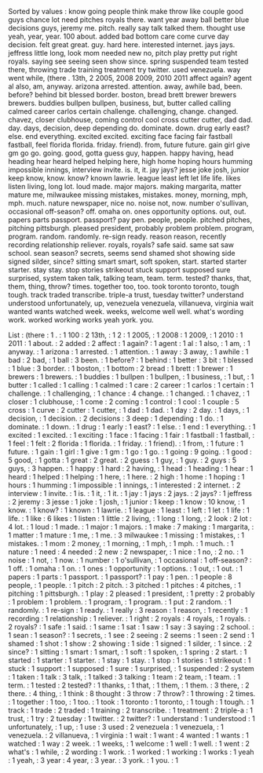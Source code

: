 Sorted by values :
know going people think make throw like couple good guys chance lot need pitches royals there. want year away ball better blue decisions guys, jeremy me. pitch. really say talk talked them. thought use yeah, year, year. 100 about. added bad bottom care come curve day decision. felt great great. guy. hard here. interested internet. jays jays. jeffress little long, look mom needed new no, pitch play pretty put right royals. saying see seeing seen show since. spring suspended team tested there, throwing trade training treatment try twitter. used venezuela. way went while, (there . 13th, 2 2005, 2008 2009, 2010 2011 affect again? agent al also, am, anyway. arizona arrested. attention. away, awhile bad, been. before? behind bit blessed border. boston, bread brett brewer brewers brewers. buddies bullpen bullpen, business, but, butter called calling calmed career carlos certain challenge. challenging, change. changed. chavez, closer clubhouse, coming control cool cross cutter cutter, dad dad. day. days, decision, deep depending do. dominate. down. drug early east? else. end everything. excited excited. exciting face facing fair fastball fastball, feel florida florida. friday. friend). from, future future. gain girl give gm go go. going. good, gotta guess guy, happen. happy having, head heading hear heard helped helping here, high home hoping hours humming impossible innings, interview invite. is. it, it. jay jays? jesse joke josh, junior keep know, know. know? known lawrie. league least left let life life. likes listen living, long lot. loud made. major majors. making margarita, matter mature me, milwaukee missing mistakes, mistakes. money, morning, mph, mph. much. nature newspaper, nice no. noise not, now. number o'sullivan, occasional off-season? off. omaha on. ones opportunity options. out, out. papers parts passport. passport? pay pen. people, people. pitched pitches, pitching pittsburgh. pleased president, probably problem problem. program, program. random. randomly. re-sign ready. reason reason, recently recording relationship reliever. royals, royals? safe said. same sat saw school. sean season? secrets, seems send shamed shot showing side signed silder, since? sitting smart smart, soft spoken, start. started starter starter. stay stay. stop stories strikeout stuck support supposed sure surprised, system taken talk, talking team, team. term. tested? thanks, that, them, thing, throw? times. together too, too. took toronto toronto, tough tough. track traded transcribe. triple-a trust, tuesday twitter? understand understood unfortunately, up, venezuela venezuela, villanueva, virginia wait wanted wants watched week. weeks, welcome well well. what's wording work. worked working works yeah york. you. 

List :
(there : 1
. : 1
100 : 2
13th, : 1
2 : 1
2005, : 1
2008 : 1
2009, : 1
2010 : 1
2011 : 1
about. : 2
added : 2
affect : 1
again? : 1
agent : 1
al : 1
also, : 1
am, : 1
anyway. : 1
arizona : 1
arrested. : 1
attention. : 1
away : 3
away, : 1
awhile : 1
bad : 2
bad, : 1
ball : 3
been. : 1
before? : 1
behind : 1
better : 3
bit : 1
blessed : 1
blue : 3
border. : 1
boston, : 1
bottom : 2
bread : 1
brett : 1
brewer : 1
brewers : 1
brewers. : 1
buddies : 1
bullpen : 1
bullpen, : 1
business, : 1
but, : 1
butter : 1
called : 1
calling : 1
calmed : 1
care : 2
career : 1
carlos : 1
certain : 1
challenge. : 1
challenging, : 1
chance : 4
change. : 1
changed. : 1
chavez, : 1
closer : 1
clubhouse, : 1
come : 2
coming : 1
control : 1
cool : 1
couple : 5
cross : 1
curve : 2
cutter : 1
cutter, : 1
dad : 1
dad. : 1
day : 2
day. : 1
days, : 1
decision, : 1
decision. : 2
decisions : 3
deep : 1
depending : 1
do. : 1
dominate. : 1
down. : 1
drug : 1
early : 1
east? : 1
else. : 1
end : 1
everything. : 1
excited : 1
excited. : 1
exciting : 1
face : 1
facing : 1
fair : 1
fastball : 1
fastball, : 1
feel : 1
felt : 2
florida : 1
florida. : 1
friday. : 1
friend). : 1
from, : 1
future : 1
future. : 1
gain : 1
girl : 1
give : 1
gm : 1
go : 1
go. : 1
going : 9
going. : 1
good : 5
good, : 1
gotta : 1
great : 2
great. : 2
guess : 1
guy, : 1
guy. : 2
guys : 5
guys, : 3
happen. : 1
happy : 1
hard : 2
having, : 1
head : 1
heading : 1
hear : 1
heard : 1
helped : 1
helping : 1
here, : 1
here. : 2
high : 1
home : 1
hoping : 1
hours : 1
humming : 1
impossible : 1
innings, : 1
interested : 2
internet. : 2
interview : 1
invite. : 1
is. : 1
it, : 1
it. : 1
jay : 1
jays : 2
jays. : 2
jays? : 1
jeffress : 2
jeremy : 3
jesse : 1
joke : 1
josh, : 1
junior : 1
keep : 1
know : 10
know, : 1
know. : 1
know? : 1
known : 1
lawrie. : 1
league : 1
least : 1
left : 1
let : 1
life : 1
life. : 1
like : 6
likes : 1
listen : 1
little : 2
living, : 1
long : 1
long, : 2
look : 2
lot : 4
lot. : 1
loud : 1
made. : 1
major : 1
majors. : 1
make : 7
making : 1
margarita, : 1
matter : 1
mature : 1
me, : 1
me. : 3
milwaukee : 1
missing : 1
mistakes, : 1
mistakes. : 1
mom : 2
money, : 1
morning, : 1
mph, : 1
mph. : 1
much. : 1
nature : 1
need : 4
needed : 2
new : 2
newspaper, : 1
nice : 1
no, : 2
no. : 1
noise : 1
not, : 1
now. : 1
number : 1
o'sullivan, : 1
occasional : 1
off-season? : 1
off. : 1
omaha : 1
on. : 1
ones : 1
opportunity : 1
options. : 1
out, : 1
out. : 1
papers : 1
parts : 1
passport. : 1
passport? : 1
pay : 1
pen. : 1
people : 8
people, : 1
people. : 1
pitch : 2
pitch. : 3
pitched : 1
pitches : 4
pitches, : 1
pitching : 1
pittsburgh. : 1
play : 2
pleased : 1
president, : 1
pretty : 2
probably : 1
problem : 1
problem. : 1
program, : 1
program. : 1
put : 2
random. : 1
randomly. : 1
re-sign : 1
ready. : 1
really : 3
reason : 1
reason, : 1
recently : 1
recording : 1
relationship : 1
reliever. : 1
right : 2
royals : 4
royals, : 1
royals. : 2
royals? : 1
safe : 1
said. : 1
same : 1
sat : 1
saw : 1
say : 3
saying : 2
school. : 1
sean : 1
season? : 1
secrets, : 1
see : 2
seeing : 2
seems : 1
seen : 2
send : 1
shamed : 1
shot : 1
show : 2
showing : 1
side : 1
signed : 1
silder, : 1
since. : 2
since? : 1
sitting : 1
smart : 1
smart, : 1
soft : 1
spoken, : 1
spring : 2
start. : 1
started : 1
starter : 1
starter. : 1
stay : 1
stay. : 1
stop : 1
stories : 1
strikeout : 1
stuck : 1
support : 1
supposed : 1
sure : 1
surprised, : 1
suspended : 2
system : 1
taken : 1
talk : 3
talk, : 1
talked : 3
talking : 1
team : 2
team, : 1
team. : 1
term. : 1
tested : 2
tested? : 1
thanks, : 1
that, : 1
them, : 1
them. : 3
there, : 2
there. : 4
thing, : 1
think : 8
thought : 3
throw : 7
throw? : 1
throwing : 2
times. : 1
together : 1
too, : 1
too. : 1
took : 1
toronto : 1
toronto, : 1
tough : 1
tough. : 1
track : 1
trade : 2
traded : 1
training : 2
transcribe. : 1
treatment : 2
triple-a : 1
trust, : 1
try : 2
tuesday : 1
twitter. : 2
twitter? : 1
understand : 1
understood : 1
unfortunately, : 1
up, : 1
use : 3
used : 2
venezuela : 1
venezuela, : 1
venezuela. : 2
villanueva, : 1
virginia : 1
wait : 1
want : 4
wanted : 1
wants : 1
watched : 1
way : 2
week. : 1
weeks, : 1
welcome : 1
well : 1
well. : 1
went : 2
what's : 1
while, : 2
wording : 1
work. : 1
worked : 1
working : 1
works : 1
yeah : 1
yeah, : 3
year : 4
year, : 3
year. : 3
york. : 1
you. : 1
